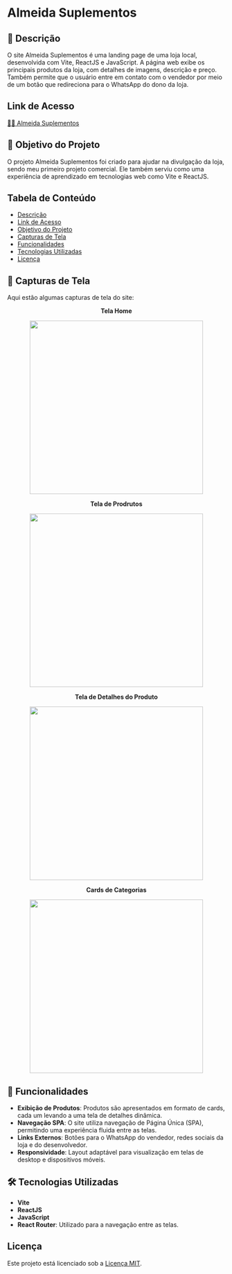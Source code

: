 # Almeida Suplementos

## 📄 Descrição
O site Almeida Suplementos é uma landing page de uma loja local, desenvolvida com Vite, ReactJS e JavaScript. A página web exibe os principais produtos da loja, com detalhes de imagens, descrição e preço. Também permite que o usuário entre em contato com o vendedor por meio de um botão que redireciona para o WhatsApp do dono da loja.

## Link de Acesso
<a href="almeidasuplementos.vercel.app" >👨‍💻 Almeida Suplementos<a/>



## 🎯 Objetivo do Projeto
O projeto Almeida Suplementos foi criado para ajudar na divulgação da loja, sendo meu primeiro projeto comercial. Ele também serviu como uma experiência de aprendizado em tecnologias web como Vite e ReactJS.

## Tabela de Conteúdo
- [Descrição](#descrição)
- [Link de Acesso](#link-de-acesso)
- [Objetivo do Projeto](#objetivo-do-projeto)
- [Capturas de Tela](#capturas-de-tela)
- [Funcionalidades](#funcionalidades)
- [Tecnologias Utilizadas](#tecnologias-utilizadas)
- [Licença](#licença)

## 📱 Capturas de Tela
Aqui estão algumas capturas de tela do site:

<div align="center">

  **Tela Home**

   <img src="https://github.com/user-attachments/assets/e941b360-47f6-4ad9-ac1a-684bb7d98018" width="400px" />

**Tela de Prodrutos**

   <img src="https://github.com/user-attachments/assets/6f2e09ef-98ab-4afe-997f-22b505645c4f" width="400px" />

**Tela de Detalhes do Produto**

   <img src="https://github.com/user-attachments/assets/77ecdeb8-b4c3-4a9a-9817-a14a142b2bb6" width="400px" />

**Cards de Categorias**

   <img src="https://github.com/user-attachments/assets/cfb379da-f154-46cc-8f13-c1ddce2464c0" width="400px" />

</div>

##

## 📌 Funcionalidades
- **Exibição de Produtos**: Produtos são apresentados em formato de cards, cada um levando a uma tela de detalhes dinâmica.
- **Navegação SPA**: O site utiliza navegação de Página Única (SPA), permitindo uma experiência fluida entre as telas.
- **Links Externos**: Botões para o WhatsApp do vendedor, redes sociais da loja e do desenvolvedor.
- **Responsividade**: Layout adaptável para visualização em telas de desktop e dispositivos móveis.

## 🛠️ Tecnologias Utilizadas
- **Vite**
- **ReactJS**
- **JavaScript**
- **React Router**: Utilizado para a navegação entre as telas.

## Licença
Este projeto está licenciado sob a [Licença MIT](LICENSE).

